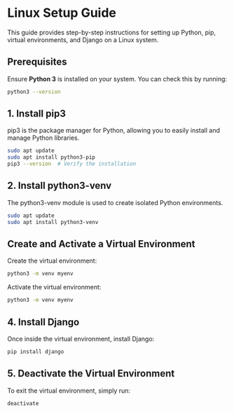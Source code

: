 # Linux Setup Guide

This guide provides step-by-step instructions for setting up Python, pip, virtual environments, and Django on a Linux system.

## Prerequisites

Ensure **Python 3** is installed on your system. You can check this by running:

```bash
python3 --version
```



## 1. Install pip3
pip3 is the package manager for Python, allowing you to easily install and manage Python libraries.
```bash
sudo apt update
sudo apt install python3-pip
pip3 --version  # Verify the installation
```




## 2. Install python3-venv
The python3-venv module is used to create isolated Python environments.
```bash
sudo apt update
sudo apt install python3-venv
```



## Create and Activate a Virtual Environment
Create the virtual environment:
```bash
python3 -m venv myenv
```

Activate the virtual environment:
```bash
python3 -m venv myenv
```


## 4. Install Django
Once inside the virtual environment, install Django:
```bash
pip install django
```



## 5. Deactivate the Virtual Environment
To exit the virtual environment, simply run:
```bash
deactivate
```



